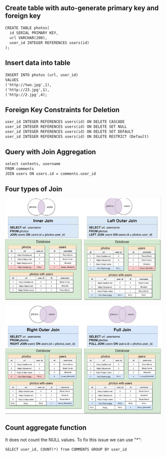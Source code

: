 ## Create table with auto-generate primary key and foreign key
    CREATE TABLE photos(
      id SERIAL PRIMARY KEY,
      url VARCHAR(200),
      user_id INTEGER REFERENCES users(id)
    );
    
## Insert data into table
    INSERT INTO photos (url, user_id)
    VALUES
    ('http://two.jpg',1),
    ('http://23.jpg',1),
    ('http://2.jpg',4);
    
## Foreign Key Constraints for Deletion
    user_id INTEGER REFERENCES users(id) ON DELETE CASCADE
    user_id INTEGER REFERENCES users(id) ON DELETE SET NULL
    user_id INTEGER REFERENCES users(id) ON DELETE SET DEFAULT
    user_id INTEGER REFERENCES users(id) ON DELETE RESTRICT (Default)
    
## Query with Join Aggregation   
    select contents, username
    FROM comments
    JOIN users ON users.id = comments.user_id

## Four types of Join  
![Jion1 Preview Shot](./Join1.JPG)

![Jion2 Preview Shot](./Join2.JPG)

## Count aggregate function
It does not count the NULL values. To fix this issue we can use "*":

    SELECT user_id, COUNT(*) from COMMENTS GROUP BY user_id
